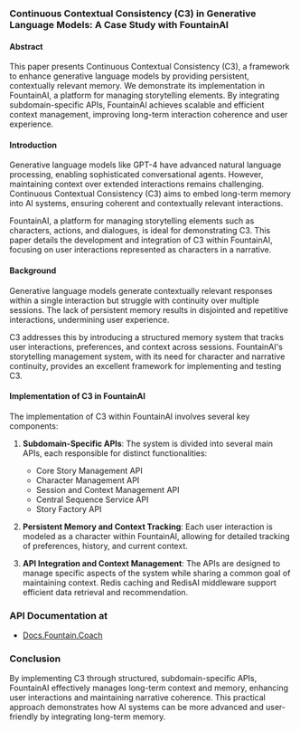 ### Continuous Contextual Consistency (C3) in Generative Language Models: A Case Study with FountainAI

#### Abstract

This paper presents Continuous Contextual Consistency (C3), a framework to enhance generative language models by providing persistent, contextually relevant memory. We demonstrate its implementation in FountainAI, a platform for managing storytelling elements. By integrating subdomain-specific APIs, FountainAI achieves scalable and efficient context management, improving long-term interaction coherence and user experience.

#### Introduction

Generative language models like GPT-4 have advanced natural language processing, enabling sophisticated conversational agents. However, maintaining context over extended interactions remains challenging. Continuous Contextual Consistency (C3) aims to embed long-term memory into AI systems, ensuring coherent and contextually relevant interactions.

FountainAI, a platform for managing storytelling elements such as characters, actions, and dialogues, is ideal for demonstrating C3. This paper details the development and integration of C3 within FountainAI, focusing on user interactions represented as characters in a narrative.

#### Background

Generative language models generate contextually relevant responses within a single interaction but struggle with continuity over multiple sessions. The lack of persistent memory results in disjointed and repetitive interactions, undermining user experience.

C3 addresses this by introducing a structured memory system that tracks user interactions, preferences, and context across sessions. FountainAI's storytelling management system, with its need for character and narrative continuity, provides an excellent framework for implementing and testing C3.

#### Implementation of C3 in FountainAI

The implementation of C3 within FountainAI involves several key components:

1. **Subdomain-Specific APIs**: The system is divided into several main APIs, each responsible for distinct functionalities:
   - Core Story Management API
   - Character Management API
   - Session and Context Management API
   - Central Sequence Service API
   - Story Factory API

2. **Persistent Memory and Context Tracking**: Each user interaction is modeled as a character within FountainAI, allowing for detailed tracking of preferences, history, and current context.

3. **API Integration and Context Management**: The APIs are designed to manage specific aspects of the system while sharing a common goal of maintaining context. Redis caching and RedisAI middleware support efficient data retrieval and recommendation.

### API Documentation at 

- [Docs.Fountain.Coach ](http://docs.fountain.coach)


### Conclusion

By implementing C3 through structured, subdomain-specific APIs, FountainAI effectively manages long-term context and memory, enhancing user interactions and maintaining narrative coherence. This practical approach demonstrates how AI systems can be more advanced and user-friendly by integrating long-term memory.